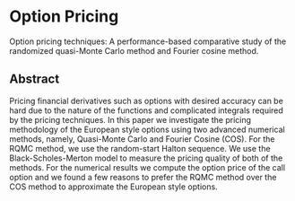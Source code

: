 # Option Pricing
Option pricing techniques: A performance-based comparative study of the randomized quasi-Monte Carlo method and Fourier cosine method. 

## Abstract
Pricing financial derivatives such as options with desired accuracy can be hard due to the nature of the functions and complicated integrals required by the pricing techniques. In this paper we investigate the pricing methodology of the European style options using two advanced numerical methods, namely, Quasi-Monte Carlo and Fourier Cosine (COS). For the RQMC method, we use the random-start Halton sequence. We use the Black-Scholes-Merton model to measure the pricing quality of both of the methods. For the numerical results we compute the option price of the call option and we found a few reasons to prefer the RQMC method over the COS method to approximate the European style options.
